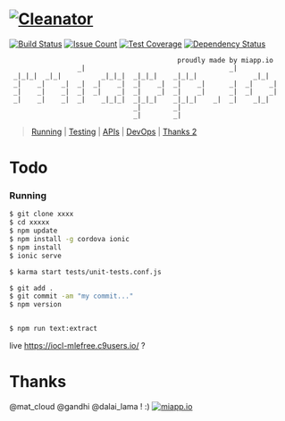 # [![Cleanator](http://cleanator.miapp.io/img/background/screen02.jpg)](https://miapp.io/app/cleanator/download)

[![Build Status](https://travis-ci.org/mlefree/mia-server.svg?branch=master)](https://travis-ci.org/mlefree/mia-server)
[![Issue Count](https://codeclimate.com/github/mlefree/mia-server/badges/issue_count.svg)](https://codeclimate.com/github/mlefree/mia-server/issues)
[![Test Coverage](https://codeclimate.com/github/mlefree/mia-server/badges/coverage.svg)](https://codeclimate.com/github/mlefree/mia-server/coverage)
[![Dependency Status](https://gemnasium.com/mlefree/mia-server.svg)](https://gemnasium.com/mlefree/mia-server)


                                              proudly made by miapp.io
                     _|                                    _|            
     _|_|_|  _|_|          _|_|_|  _|_|_|    _|_|_|              _|_|    
     _|    _|    _|  _|  _|    _|  _|    _|  _|    _|      _|  _|    _|  
     _|    _|    _|  _|  _|    _|  _|    _|  _|    _|      _|  _|    _|  
     _|    _|    _|  _|    _|_|_|  _|_|_|    _|_|_|    _|  _|    _|_|    
                                   _|        _|                          
                                   _|        _|                          

> [Running](#running) | [Testing](#testing) | [APIs](#apis) | [DevOps](#devops) | [Thanks 2](#thanks)


# Todo


### Running

```bash
$ git clone xxxx
$ cd xxxxx
$ npm update
$ npm install -g cordova ionic
$ npm install
$ ionic serve

$ karma start tests/unit-tests.conf.js

$ git add .
$ git commit -am "my commit..."
$ npm version


$ npm run text:extract
```


live https://iocl-mlefree.c9users.io/ ?

# Thanks

@mat_cloud @gandhi @dalai_lama !  :)
[![miapp.io](https://miapp.io)](https://miapp.io)
